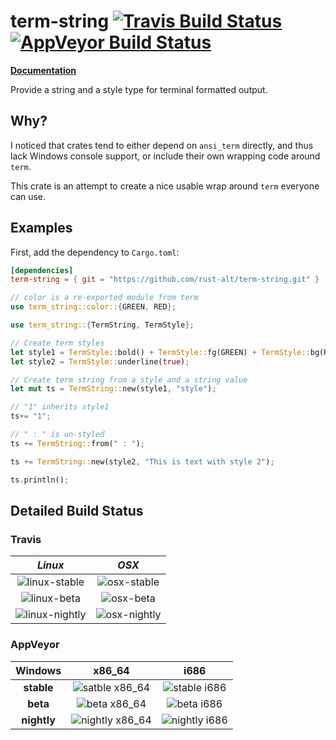# term-string [![Travis Build Status](https://api.travis-ci.org/rust-alt/term-string.svg?branch=master)](https://travis-ci.org/rust-alt/term-string) [![AppVeyor Build Status](https://ci.appveyor.com/api/projects/status/github/rust-alt/term-string?svg=true&branch=master)](https://ci.appveyor.com/project/MoSal/term-string)

[**Documentation**](https://rust-alt.github.io/term-string/doc/term_string/)

Provide a string and a style type for terminal formatted output.

## Why?

I noticed that crates tend to either depend on `ansi_term` directly,
and thus lack Windows console support, or include their own wrapping
code around `term`.

This crate is an attempt to create a nice usable wrap around `term`
everyone can use.

## Examples

First, add the dependency to `Cargo.toml`:

``` toml
[dependencies]
term-string = { git = "https://github.com/rust-alt/term-string.git" }
```

``` rust
// color is a re-exported module from term
use term_string::color::{GREEN, RED};

use term_string::{TermString, TermStyle};

// Create term styles
let style1 = TermStyle::bold() + TermStyle::fg(GREEN) + TermStyle::bg(RED);
let style2 = TermStyle::underline(true);

// Create term string from a style and a string value
let mut ts = TermString::new(style1, "style");

// "1" inherits style1
ts+= "1";

// " : " is un-styled
ts += TermString::from(" : ");

ts += TermString::new(style2, "This is text with style 2");

ts.println();
```

## Detailed Build Status

### Travis

| ___Linux___ | ___OSX___ |
|:----:|:----:|
| ![linux-stable](https://badges.herokuapp.com/travis/rust-alt/term-string?env=BADGE=linux-stable&label=linux%20stable%20) | ![osx-stable](https://badges.herokuapp.com/travis/rust-alt/term-string?env=BADGE=osx-stable&label=%20osx%20%20stable%20) |
| ![linux-beta](https://badges.herokuapp.com/travis/rust-alt/term-string?env=BADGE=linux-beta&label=%20linux%20beta%20%20) | ![osx-beta](https://badges.herokuapp.com/travis/rust-alt/term-string?env=BADGE=osx-beta&label=%20%20%20osx%20beta%20%20) |
| ![linux-nightly](https://badges.herokuapp.com/travis/rust-alt/term-string?env=BADGE=linux-nightly&label=linux%20nightly) | ![osx-nightly](https://badges.herokuapp.com/travis/rust-alt/term-string?env=BADGE=osx-nightly&label=%20%20osx%20nightly) |

### AppVeyor

| Windows | x86_64 | i686 |
|:-------:|:------:|:----:|
| __stable__ | ![satble x86_64](https://appveyor-matrix-badges.herokuapp.com/repos/MoSal/term-string/branch/master/1) | ![stable i686](https://appveyor-matrix-badges.herokuapp.com/repos/MoSal/term-string/branch/master/4) |
| __beta__   | ![beta x86_64](https://appveyor-matrix-badges.herokuapp.com/repos/MoSal/term-string/branch/master/2) | ![beta i686](https://appveyor-matrix-badges.herokuapp.com/repos/MoSal/term-string/branch/master/5) | 
| __nightly__ | ![nightly x86_64](https://appveyor-matrix-badges.herokuapp.com/repos/MoSal/term-string/branch/master/3) | ![nightly i686](https://appveyor-matrix-badges.herokuapp.com/repos/MoSal/term-string/branch/master/6) |

